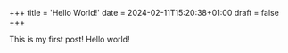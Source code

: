 +++
title = 'Hello World!'
date = 2024-02-11T15:20:38+01:00
draft = false
+++

This is my first post! Hello world!
